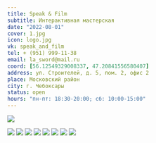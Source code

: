 ```yaml
---
title: Speak & Film
subtitle: Интерактивная мастерская
date: "2022-08-01"
cover: 1.jpg
icon: logo.jpg
vk: speak_and_film
tel: + (951) 999-11-38
email: la_sword@mail.ru
coord: [56.12549329008337, 47.20841556580407]
address: ул. Строителей, д. 5, пом. 2, офис 2
place: Московский район
city: г. Чебоксары
status: open
hours: "пн-пт: 18:30-20:00; сб: 10:00-15:00"
---
```


![](./ad.jpg)

![](./0.jpg)
![](./1.jpg)
![](./2.jpg)
![](./3.jpg)
![](./4.jpg)
![](./5.jpg)
![](./6.jpg)
![](./7.jpg)